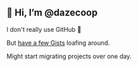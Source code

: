## 👋 Hi, I’m @dazecoop

I don't really use GitHub 👀

But [have a few Gists](https://gist.github.com/dazecoop) loafing around.

Might start migrating projects over one day.
